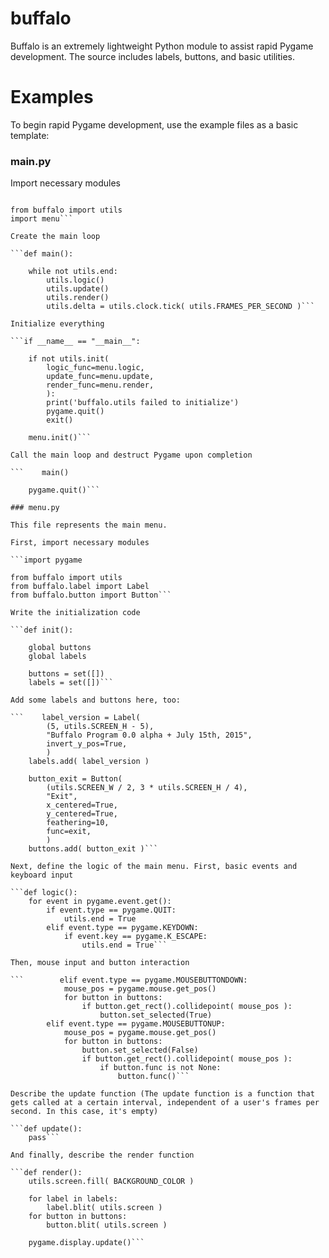 # buffalo

Buffalo is an extremely lightweight Python module to assist rapid Pygame development. The source includes labels, buttons, and basic utilities.

# Examples

To begin rapid Pygame development, use the example files as a basic template:

### main.py

Import necessary modules

```import pygame

from buffalo import utils
import menu```

Create the main loop

```def main():

    while not utils.end:
        utils.logic()
        utils.update()
        utils.render()
        utils.delta = utils.clock.tick( utils.FRAMES_PER_SECOND )```

Initialize everything

```if __name__ == "__main__":
    
    if not utils.init( 
        logic_func=menu.logic, 
        update_func=menu.update, 
        render_func=menu.render,
        ):
        print('buffalo.utils failed to initialize')
        pygame.quit()
        exit()

    menu.init()```

Call the main loop and destruct Pygame upon completion

```    main()

    pygame.quit()```

### menu.py

This file represents the main menu.

First, import necessary modules

```import pygame

from buffalo import utils
from buffalo.label import Label
from buffalo.button import Button```

Write the initialization code

```def init():

    global buttons
    global labels 

    buttons = set([])
    labels = set([])```

Add some labels and buttons here, too:

```    label_version = Label(
        (5, utils.SCREEN_H - 5),
        "Buffalo Program 0.0 alpha + July 15th, 2015",
        invert_y_pos=True,
        )
    labels.add( label_version )

    button_exit = Button(
        (utils.SCREEN_W / 2, 3 * utils.SCREEN_H / 4),
        "Exit",
        x_centered=True,
        y_centered=True,
        feathering=10,
        func=exit,
        )
    buttons.add( button_exit )```

Next, define the logic of the main menu. First, basic events and keyboard input

```def logic():
    for event in pygame.event.get():
        if event.type == pygame.QUIT:
            utils.end = True
        elif event.type == pygame.KEYDOWN:
            if event.key == pygame.K_ESCAPE:
                utils.end = True```

Then, mouse input and button interaction

```        elif event.type == pygame.MOUSEBUTTONDOWN:
            mouse_pos = pygame.mouse.get_pos()
            for button in buttons:
                if button.get_rect().collidepoint( mouse_pos ):
                    button.set_selected(True)
        elif event.type == pygame.MOUSEBUTTONUP:
            mouse_pos = pygame.mouse.get_pos()
            for button in buttons:
                button.set_selected(False)
                if button.get_rect().collidepoint( mouse_pos ):
                    if button.func is not None:
                        button.func()```

Describe the update function (The update function is a function that gets called at a certain interval, independent of a user's frames per second. In this case, it's empty)

```def update():
    pass```

And finally, describe the render function

```def render():
    utils.screen.fill( BACKGROUND_COLOR )

    for label in labels:
        label.blit( utils.screen )
    for button in buttons:
        button.blit( utils.screen )

    pygame.display.update()```